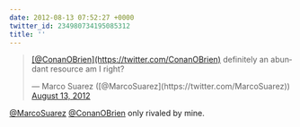 ```yaml
---
date: 2012-08-13 07:52:27 +0000
twitter_id: 234980734195085312
title: ''
---
```


<blockquote class="twitter-tweet"><p lang="en" dir="ltr"><a href="https://twitter.com/ConanOBrien?ref_src=twsrc%5Etfw">[@ConanOBrien](https://twitter.com/ConanOBrien)</a> definitely an abundant resource am I right?</p>&mdash; Marco Suarez ([@MarcoSuarez](https://twitter.com/MarcoSuarez)) <a href="https://twitter.com/MarcoSuarez/status/234827160853024771?ref_src=twsrc%5Etfw">August 13, 2012</a></blockquote>
<script async src="https://platform.twitter.com/widgets.js" charset="utf-8"></script>

[@MarcoSuarez](https://twitter.com/MarcoSuarez) [@ConanOBrien](https://twitter.com/ConanOBrien) only rivaled by mine.
